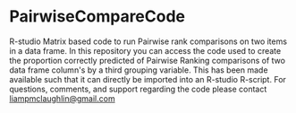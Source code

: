 # PairwiseCompareCode
R-studio Matrix based code to run Pairwise rank comparisons on two items in a data frame. In this repository you can access the code used to create the proportion correctly predicted of Pairwise Ranking comparisons of two data frame column's by a third grouping variable. This has been made available such that it can directly be imported into an R-studio R-script.
For questions, comments, and support regarding the code please contact liampmclaughlin@gmail.com

